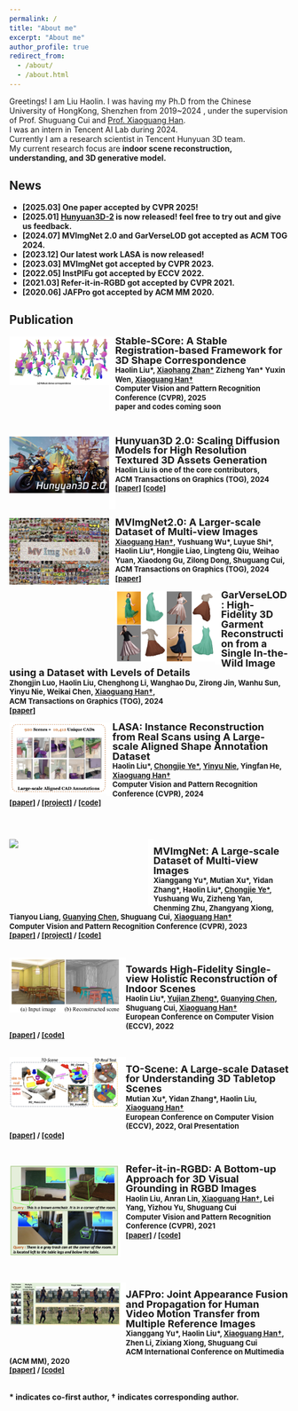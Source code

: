 ```yaml
---
permalink: /
title: "About me"
excerpt: "About me"
author_profile: true
redirect_from: 
  - /about/
  - /about.html
---
```


Greetings! I am Liu Haolin. I was having my Ph.D from the Chinese University of HongKong, Shenzhen from 2019~2024 , under the supervision of
Prof. Shuguang Cui and <a href="https://gaplab.cuhk.edu.cn/">Prof. Xiaoguang Han</a>. <br>
I was an intern in Tencent AI Lab during 2024. <br>
Currently I am a research scientist in Tencent Hunyuan 3D team.<br>
My current research focus are <b>indoor scene reconstruction, understanding, and 3D generative model.<b><br>

## News
* [2025.03] One paper accepted by CVPR 2025!
* [2025.01] <a href="https://github.com/Tencent/Hunyuan3D-2">Hunyuan3D-2</a> is now released! feel free to try out and give us feedback. 
* [2024.07] MVImgNet 2.0 and GarVerseLOD got accepted as ACM TOG 2024. <br>
* [2023.12] Our latest work LASA is now released! <br>
* [2023.03] MVImgNet got accepted by CVPR 2023. <br>
* [2022.05] InstPIFu got accepted by ECCV 2022. <br>
* [2021.03] Refer-it-in-RGBD got accepted by CVPR 2021. <br>
* [2020.06] JAFPro got accepted by ACM MM 2020. <br>

## Publication

<div style="margin-bottom: 40px;">
<div>
  <img style="float: left" src="../images/stable-score.png" width="180px">
</div>
<div>
  <img style="float: left" src="../images/border_row2.png" width="11px">
</div>
<div>
  <p style="line-height:118%">  
    <font size="4">
      <b>Stable-SCore: A Stable Registration-based Framework for 3D Shape Correspondence</b>
      <br>
    </font> 
    <font size="2">
      <b>Haolin Liu*</b>,
      <a href="https://xiaohangzhan.github.io/">Xiaohang Zhan*</a>
      Zizheng Yan*
      Yuxin Wen,
      <a href="https://gaplab.cuhk.edu.cn/">Xiaoguang Han&dagger;</a>
      <br>
    </font> 
    <font size="2">
      Computer Vision and Pattern Recognition Conference (<b>CVPR</b>), 2025
      <br>
    </font> 
    <font size="2">
      <b>paper and codes coming soon</b>
    </font>
  </p>
</div>
<br>


<div style="margin-bottom: 40px;">
<div>
  <img style="float: left" src="../images/hunyuan3d2.jpg" width="180px">
</div>
<div>
  <img style="float: left" src="../images/border_row2.png" width="11px">
</div>
<div>
  <p style="line-height:118%">  
    <font size="4">
      <b>Hunyuan3D 2.0: Scaling Diffusion Models for High Resolution Textured 3D Assets Generation</b>
      <br>
    </font> 
    <font size="2">
      <b>Haolin Liu</b> is one of the core contributors,
      <br>
    </font> 
    <font size="2">
      ACM Transactions on Graphics (<b>TOG</b>), 2024
      <br>
    </font> 
    <font size="2">
      <a href="https://arxiv.org/abs/2501.12202">[paper]</a>
      <a href="https://github.com/Tencent/Hunyuan3D-2">[code]</a>
    </font>
  </p>
</div>
<br>


<div style="margin-bottom: 40px;">
<div>
  <img style="float: left" src="../images/mvimgnet2.jpg" width="180px">
</div>
<div>
  <img style="float: left" src="../images/border_row2.png" width="11px">
</div>
<div>
  <p style="line-height:118%">  
    <font size="4">
      <b>MVImgNet2.0: A Larger-scale Dataset of Multi-view Images</b>
      <br>
    </font> 
    <font size="2">
      <a href="https://gaplab.cuhk.edu.cn/">Xiaoguang Han&dagger;</a>,
      Yushuang Wu*, 
      Luyue Shi*,
      <b>Haolin Liu*</b>,
      Hongjie Liao,
      Lingteng Qiu,
      Weihao Yuan,
      Xiaodong Gu,
      Zilong Dong,
      Shuguang Cui,
      <br>
    </font> 
    <font size="2">
      ACM Transactions on Graphics (<b>TOG</b>), 2024
      <br>
    </font> 
    <font size="2">
      <a href="https://arxiv.org/abs/2412.01430">[paper]</a>
    </font>
  </p>
</div>

<div style="margin-bottom: 40px;">
<div>
  <img style="float: left" src="../images/garverselod.png" width="180px">
</div>
<div>
  <img style="float: left" src="../images/border_row2.png" width="11px">
</div>
<div>
  <p style="line-height:118%">  
    <font size="4">
      <b>GarVerseLOD: High-Fidelity 3D Garment Reconstruction from a Single In-the-Wild Image using a Dataset with Levels of Details</b>
      <br>
    </font> 
    <font size="2">
      Zhongjin Luo,
      <b>Haolin Liu</b>,
      Chenghong Li,
      Wanghao Du,
      Zirong Jin,
      Wanhu Sun,
      Yinyu Nie,
      Weikai Chen,
      <a href="https://gaplab.cuhk.edu.cn/">Xiaoguang Han&dagger;</a>,
      <br>
    </font> 
    <font size="2">
      ACM Transactions on Graphics (<b>TOG</b>), 2024
      <br>
    </font> 
    <font size="2">
      <a href="https://arxiv.org/pdf/2411.03047">[paper]</a>
    </font>
  </p>
</div>

<div>
  <img style="float: left" src="../images/LASA.png" width="175px">
</div>
<div>
  <img style="float: left" src="../images/border_row2.png" width="11px">
</div>
<div>
  <p style="line-height:118%">  
    <font size="4">
      <b>LASA: Instance Reconstruction from Real Scans using A Large-scale Aligned Shape Annotation Dataset</b>
      <br>
    </font> 
    <font size="2">
      <b>Haolin Liu*</b>, 
      <a href="https://github.com/hugoycj">Chongjie Ye*</a>, 
      <a href="https://yinyunie.github.io">Yinyu Nie</a>,
      Yingfan He,
      <a href="https://gaplab.cuhk.edu.cn/">Xiaoguang Han&dagger;</a>
      <br>
    </font> 
    <font size="2">
      Computer Vision and Pattern Recognition Conference (<b>CVPR</b>), 2024
      <br>
    </font> 
    <font size="2">
      <a href="https://arxiv.org/abs/2312.12418">[paper]</a> /
      <a href="https://gap-lab-cuhk-sz.github.io/LASA/">[project]</a> /
      <a href="https://github.com/GAP-LAB-CUHK-SZ/LASA">[code]</a>
    </font>
  </p>
</div>
</div>

<br>

<div>
  <img style="float: left" src="../images/mvimgnet.png" width="250px">
</div>
<div>
  <img style="float: left" src="../images/border_row2.png" width="10px">
</div>
<div>
  <p style="line-height:118%">
    <font size="4">
      <b>MVImgNet: A Large-scale Dataset of Multi-view Images</b>
      <br>
    </font> 
    <font size="2">
      Xianggang Yu*, 
      Mutian Xu*,
      Yidan Zhang*,
      <b>Haolin Liu*</b>,
      <a href="https://github.com/hugoycj">Chongjie Ye*</a>, 
      Yushuang Wu,
      Zizheng Yan,
      Chenming Zhu,
      Zhangyang Xiong,
      Tianyou Liang,
      <a href="https://guanyingc.github.io/">Guanying Chen</a>,
      Shuguang Cui,
      <a href="https://gaplab.cuhk.edu.cn/">Xiaoguang Han&dagger;</a>
      <br>
    </font> 
    <font size="2">
      Computer Vision and Pattern Recognition Conference (<b>CVPR</b>), 2023
      <br>
    </font> 
    <font size="2">
      <a href="https://openaccess.thecvf.com/content/CVPR2023/papers/Yu_MVImgNet_A_Large-Scale_Dataset_of_Multi-View_Images_CVPR_2023_paper.pdf">[paper]</a> /
      <a href="https://gaplab.cuhk.edu.cn/projects/MVImgNet/">[project]</a> /
      <a href="https://github.com/GAP-LAB-CUHK-SZ/MVImgNet">[code]</a>
    </font>
  </p>
</div>

<br>

<div>
  <img style="float: left" src="../images/instpifu.png" width="200px">
</div>
<div>
  <img style="float: left" src="../images/border_row2.png" width="10px">
</div>
<div>
  <p style="line-height:118%">
    <font size="4">
      <b>Towards High-Fidelity Single-view Holistic Reconstruction of Indoor Scenes</b>
      <br>
    </font> 
    <font size="2">
      <b>Haolin Liu*</b>, 
      <a href="https://paulyzheng.github.io/about/">Yujian Zheng*</a>, 
      <a href="https://guanyingc.github.io/">Guanying Chen</a>,
      Shuguang Cui,
      <a href="https://gaplab.cuhk.edu.cn/">Xiaoguang Han&dagger;</a>
      <br>
    </font> 
    <font size="2">
      European Conference on Computer Vision (<b>ECCV</b>), 2022
      <br>
    </font> 
    <font size="2">
      <a href="https://arxiv.org/abs/2207.08656">[paper]</a> /
      <a href="https://github.com/GAP-LAB-CUHK-SZ/InstPIFu">[code]</a>
    </font>
  </p>
</div>

<br>

<div>
  <img style="float: left" src="../images/toscene.png" width="200px">
</div>
<div>
  <img style="float: left" src="../images/border_row2.png" width="10px">
</div>
<div>
  <p style="line-height:118%">
    <font size="4">
      <b>TO-Scene: A Large-scale Dataset for Understanding 3D Tabletop Scenes</b>
      <br>
    </font> 
    <font size="2">
      Mutian Xu*, 
      Yidan Zhang*, 
      <b>Haolin Liu</b>,
      <a href="https://gaplab.cuhk.edu.cn/">Xiaoguang Han&dagger;</a>
      <br>
    </font> 
    <font size="2">
      European Conference on Computer Vision (<b>ECCV</b>), 2022, <b>Oral Presentation</b>
      <br>
    </font> 
    <font size="2">
      <a href="https://arxiv.org/abs/2203.09440">[paper]</a> /
      <a href="https://github.com/GAP-LAB-CUHK-SZ/TO-Scene">[code]</a>
    </font>
  </p>
</div>

<br>

<div style="margin-bottom: 60px;">
<div>
  <img style="float: left" src="../images/refer-it-in-rgbd.png" width="200px">
</div>
<div>
  <img style="float: left" src="../images/border_row2.png" width="10px">
</div>
<div>
  <p style="line-height:118%">
    <font size="4">
      <b>Refer-it-in-RGBD: A Bottom-up Approach for 3D Visual Grounding in RGBD Images</b>
      <br>
    </font> 
    <font size="2">
      <b>Haolin Liu</b>,
      Anran Lin,
      <a href="https://gaplab.cuhk.edu.cn/">Xiaoguang Han&dagger;</a>,
      Lei Yang,
      Yizhou Yu,
      Shuguang Cui
      <br>
    </font> 
    <font size="2">
      Computer Vision and Pattern Recognition Conference (<b>CVPR</b>), 2021
      <br>
    </font> 
    <font size="2">
      <a href="https://arxiv.org/abs/2103.07894">[paper]</a> /
      <a href="https://github.com/HaolinLiu97/Refer-it-in-RGBD">[code]</a>
    </font>
  </p>
</div>
</div>

<br>

<div>
  <img style="float: left" src="../images/jafpro.png" width="200px">
</div>
<div>
  <img style="float: left" src="../images/border_row2.png" width="10px">
</div>
<div>
  <p style="line-height:118%">
    <font size="4">
      <b>JAFPro: Joint Appearance Fusion and Propagation for Human Video Motion Transfer from Multiple Reference Images</b>
      <br>
    </font> 
    <font size="2">
      Xianggang Yu*,
      <b>Haolin Liu*</b>,
      <a href="https://gaplab.cuhk.edu.cn/">Xiaoguang Han&dagger;</a>,
      Zhen Li,
      Zixiang Xiong,
      Shuguang Cui
      <br>
    </font> 
    <font size="2">
      ACM International Conference on Multimedia (<b>ACM MM</b>), 2020
      <br>
    </font> 
    <font size="2">
      <a href="https://dl.acm.org/doi/abs/10.1145/3394171.3414001">[paper]</a> /
      <a href="https://github.com/Larry-u/JAFPro">[code]</a>
    </font>
  </p>
</div>
<br>
<div>
* indicates co-first author, &dagger; indicates corresponding author.
</div>

